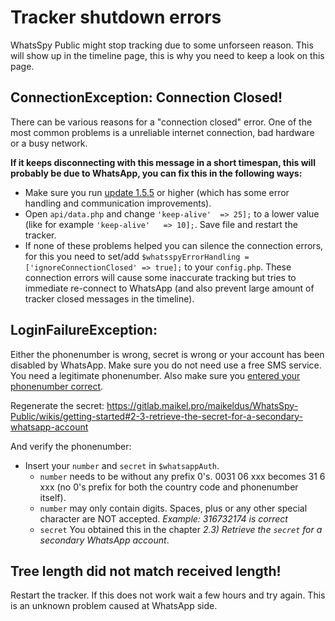 # Tracker shutdown errors

WhatsSpy Public might stop tracking due to some unforseen reason. This will show up in the timeline page, this is why you need to keep a look on this page.

## ConnectionException: Connection Closed!

There can be various reasons for a "connection closed" error. One of the most common problems is a unreliable internet connection, bad hardware or a busy network. 

**If it keeps disconnecting with this message in a short timespan, this will probably be due to WhatsApp, you can fix this in the following ways:**

* Make sure you run [update 1.5.5](https://gitlab.maikel.pro/maikeldus/WhatsSpy-Public/wikis/updates) or higher (which has some error handling and communication improvements).
* Open `api/data.php` and change `'keep-alive' 	=> 25];` to a lower value (like for example `'keep-alive' 	=> 10];`. Save file and restart the tracker.
* If none of these problems helped you can silence the connection errors, for this you need to set/add `$whatsspyErrorHandling = ['ignoreConnectionClosed' => true];` to your `config.php`. These connection errors will cause some inaccurate tracking but tries to immediate re-connect to WhatsApp (and also prevent large amount of tracker closed messages in the timeline).

##  LoginFailureException:

Either the phonenumber is wrong, secret is wrong or your account has been disabled by WhatsApp. Make sure you do not need use a free SMS service. You need a legitimate phonenumber. Also make sure you [entered your phonenumber correct](https://gitlab.maikel.pro/maikeldus/WhatsSpy-Public/wikis/getting-started#2-4-setup-the-config).

Regenerate the secret: https://gitlab.maikel.pro/maikeldus/WhatsSpy-Public/wikis/getting-started#2-3-retrieve-the-secret-for-a-secondary-whatsapp-account

And verify the phonenumber:

* Insert your `number` and `secret` in `$whatsappAuth`. 
  * `number` needs to be <countrycode><phonenumber> without any prefix 0's. 0031 06 xxx becomes 31 6 xxx (no 0's prefix for both the country code and phonenumber itself).
  * `number` may only contain digits. Spaces, plus or any other special character are NOT accepted. *Example: 316732174 is correct*
  * `secret` You obtained this in the chapter *2.3) Retrieve the `secret` for a secondary WhatsApp account*.

## Tree length did not match received length!

Restart the tracker. If this does not work wait a few hours and try again. This is an unknown problem caused at WhatsApp side.